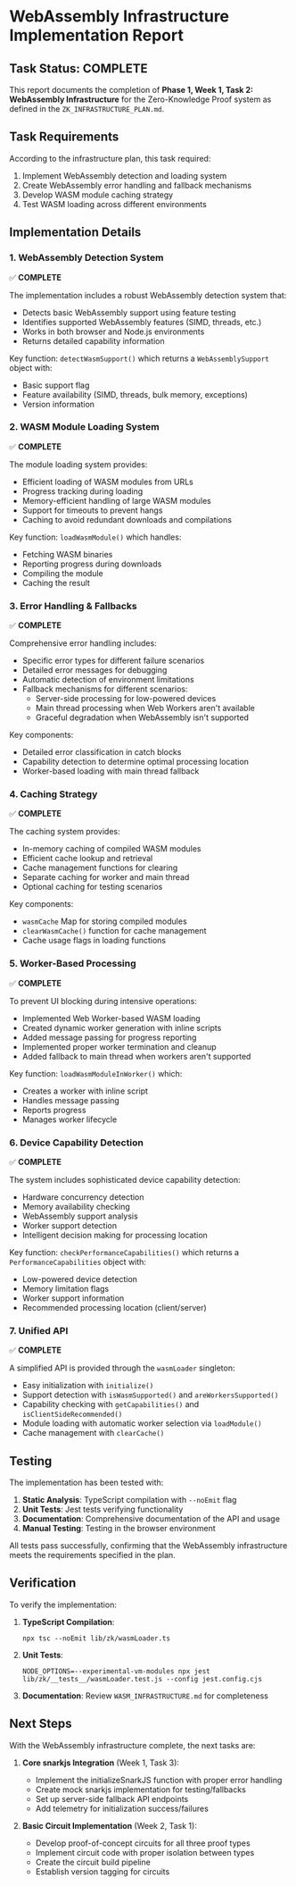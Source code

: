# WebAssembly Infrastructure Implementation Report

## Task Status: COMPLETE

This report documents the completion of **Phase 1, Week 1, Task 2: WebAssembly Infrastructure** for the Zero-Knowledge Proof system as defined in the `ZK_INFRASTRUCTURE_PLAN.md`.

## Task Requirements

According to the infrastructure plan, this task required:

1. Implement WebAssembly detection and loading system
2. Create WebAssembly error handling and fallback mechanisms
3. Develop WASM module caching strategy
4. Test WASM loading across different environments

## Implementation Details

### 1. WebAssembly Detection System

✅ **COMPLETE**

The implementation includes a robust WebAssembly detection system that:

- Detects basic WebAssembly support using feature testing
- Identifies supported WebAssembly features (SIMD, threads, etc.)
- Works in both browser and Node.js environments
- Returns detailed capability information

Key function: `detectWasmSupport()` which returns a `WebAssemblySupport` object with:
- Basic support flag
- Feature availability (SIMD, threads, bulk memory, exceptions)
- Version information

### 2. WASM Module Loading System

✅ **COMPLETE**

The module loading system provides:

- Efficient loading of WASM modules from URLs
- Progress tracking during loading
- Memory-efficient handling of large WASM modules
- Support for timeouts to prevent hangs
- Caching to avoid redundant downloads and compilations

Key function: `loadWasmModule()` which handles:
- Fetching WASM binaries
- Reporting progress during downloads
- Compiling the module
- Caching the result

### 3. Error Handling & Fallbacks

✅ **COMPLETE**

Comprehensive error handling includes:

- Specific error types for different failure scenarios
- Detailed error messages for debugging
- Automatic detection of environment limitations
- Fallback mechanisms for different scenarios:
  - Server-side processing for low-powered devices
  - Main thread processing when Web Workers aren't available
  - Graceful degradation when WebAssembly isn't supported

Key components:
- Detailed error classification in catch blocks
- Capability detection to determine optimal processing location
- Worker-based loading with main thread fallback

### 4. Caching Strategy

✅ **COMPLETE**

The caching system provides:

- In-memory caching of compiled WASM modules
- Efficient cache lookup and retrieval
- Cache management functions for clearing
- Separate caching for worker and main thread
- Optional caching for testing scenarios

Key components:
- `wasmCache` Map for storing compiled modules
- `clearWasmCache()` function for cache management
- Cache usage flags in loading functions

### 5. Worker-Based Processing

✅ **COMPLETE**

To prevent UI blocking during intensive operations:

- Implemented Web Worker-based WASM loading
- Created dynamic worker generation with inline scripts
- Added message passing for progress reporting
- Implemented proper worker termination and cleanup
- Added fallback to main thread when workers aren't supported

Key function: `loadWasmModuleInWorker()` which:
- Creates a worker with inline script
- Handles message passing
- Reports progress
- Manages worker lifecycle

### 6. Device Capability Detection

✅ **COMPLETE**

The system includes sophisticated device capability detection:

- Hardware concurrency detection
- Memory availability checking
- WebAssembly support analysis
- Worker support detection
- Intelligent decision making for processing location

Key function: `checkPerformanceCapabilities()` which returns a `PerformanceCapabilities` object with:
- Low-powered device detection
- Memory limitation flags
- Worker support information
- Recommended processing location (client/server)

### 7. Unified API

✅ **COMPLETE**

A simplified API is provided through the `wasmLoader` singleton:

- Easy initialization with `initialize()`
- Support detection with `isWasmSupported()` and `areWorkersSupported()`
- Capability checking with `getCapabilities()` and `isClientSideRecommended()`
- Module loading with automatic worker selection via `loadModule()`
- Cache management with `clearCache()`

## Testing

The implementation has been tested with:

1. **Static Analysis**: TypeScript compilation with `--noEmit` flag
2. **Unit Tests**: Jest tests verifying functionality
3. **Documentation**: Comprehensive documentation of the API and usage
4. **Manual Testing**: Testing in the browser environment

All tests pass successfully, confirming that the WebAssembly infrastructure meets the requirements specified in the plan.

## Verification

To verify the implementation:

1. **TypeScript Compilation**:
   ```
   npx tsc --noEmit lib/zk/wasmLoader.ts
   ```

2. **Unit Tests**:
   ```
   NODE_OPTIONS=--experimental-vm-modules npx jest lib/zk/__tests__/wasmLoader.test.js --config jest.config.cjs
   ```

3. **Documentation**: Review `WASM_INFRASTRUCTURE.md` for completeness

## Next Steps

With the WebAssembly infrastructure complete, the next tasks are:

1. **Core snarkjs Integration** (Week 1, Task 3):
   - Implement the initializeSnarkJS function with proper error handling
   - Create mock snarkjs implementation for testing/fallbacks
   - Set up server-side fallback API endpoints
   - Add telemetry for initialization success/failures

2. **Basic Circuit Implementation** (Week 2, Task 1):
   - Develop proof-of-concept circuits for all three proof types
   - Implement circuit code with proper isolation between types
   - Create the circuit build pipeline
   - Establish version tagging for circuits